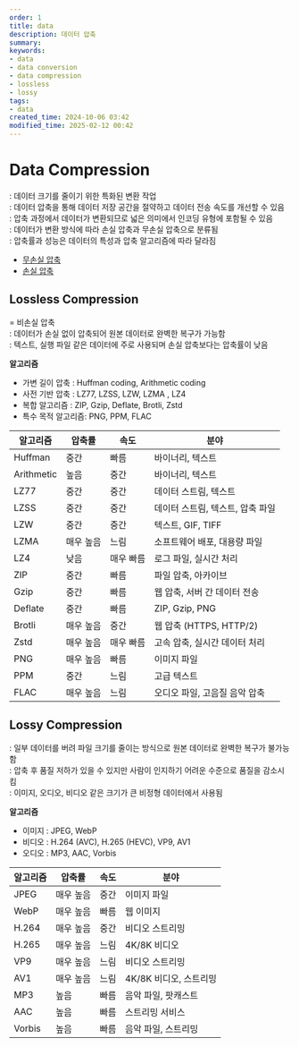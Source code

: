 ```yaml
---
order: 1
title: data
description: 데이터 압축
summary:
keywords:
- data
- data conversion
- data compression
- lossless
- lossy
tags:
- data
created_time: 2024-10-06 03:42
modified_time: 2025-02-12 00:42
---
```


# Data Compression
: 데이터 크기를 줄이기 위한 특화된 변환 작업  
: 데이터 압축을 통해 데이터 저장 공간을 절약하고 데이터 전송 속도를 개선할 수 있음  
: 압축 과정에서 데이터가 변환되므로 넓은 의미에서 인코딩 유형에 포함될 수 있음  
: 데이터가 변환 방식에 따라 손실 압축과 무손실 압축으로 분류됨  
: 압축률과 성능은 데이터의 특성과 압축 알고리즘에 따라 달라짐  

- [무손실 압축](#lossless-compression)
- [손실 압축](#lossy-compression)



## Lossless Compression
= 비손실 압축  
: 데이터가 손실 없이 압축되어 원본 데이터로 완벽한 복구가 가능함  
: 텍스트, 실행 파일 같은 데이터에 주로 사용되며 손실 압축보다는 압축률이 낮음  

**알고리즘**
- 가변 길이 압축 : Huffman coding, Arithmetic coding
- 사전 기반 압축 : LZ77, LZSS, LZW, LZMA , LZ4 
- 복합 알고리즘 : ZIP, Gzip, Deflate, Brotli, Zstd
- 특수 목적 알고리즘: PNG, PPM, FLAC 

알고리즘 | 압축률 | 속도 | 분야 
---|---|---|---
Huffman    | 중간 | 빠름 | 바이너리, 텍스트
Arithmetic | 높음 | 중간 | 바이너리, 텍스트
LZ77       | 중간 | 중간 | 데이터 스트림, 텍스트
LZSS       | 중간 | 중간 | 데이터 스트림, 텍스트, 압축 파일
LZW        | 중간 | 중간 | 텍스트, GIF, TIFF
LZMA       | 매우 높음 | 느림 | 소프트웨어 배포, 대용량 파일
LZ4        | 낮음 | 매우 빠름 | 로그 파일, 실시간 처리
ZIP        | 중간 | 빠름 | 파일 압축, 아카이브
Gzip       | 중간 | 빠름 | 웹 압축, 서버 간 데이터 전송
Deflate    | 중간 | 빠름 | ZIP, Gzip, PNG
Brotli     | 매우 높음 | 중간 | 웹 압축 (HTTPS, HTTP/2)
Zstd       | 매우 높음 | 매우 빠름 | 고속 압축, 실시간 데이터 처리
PNG        | 매우 높음 | 빠름 | 이미지 파일
PPM        | 중간 | 느림 | 고급 텍스트
FLAC       | 매우 높음 | 느림 | 오디오 파일, 고음질 음악 압축



## Lossy Compression
: 일부 데이터를 버려 파일 크기를 줄이는 방식으로 원본 데이터로 완벽한 복구가 불가능함  
: 압축 후 품질 저하가 있을 수 있지만 사람이 인지하기 어려운 수준으로 품질을 감소시킴  
: 이미지, 오디오, 비디오 같은 크기가 큰 비정형 데이터에서 사용됨  


**알고리즘**
- 이미지 : JPEG, WebP
- 비디오 : H.264 (AVC), H.265 (HEVC), VP9, AV1 
- 오디오 : MP3, AAC, Vorbis 

알고리즘 | 압축률 | 속도 | 분야
---|---|---|---
JPEG    | 매우 높음 | 중간 | 이미지 파일
WebP    | 매우 높음 | 빠름 | 웹 이미지 
H.264   | 매우 높음 | 중간 | 비디오 스트리밍
H.265   | 매우 높음 | 느림 | 4K/8K 비디오
VP9     | 매우 높음 | 느림 | 비디오 스트리밍
AV1     | 매우 높음 | 느림 | 4K/8K 비디오, 스트리밍
MP3     | 높음 | 빠름 | 음악 파일, 팟캐스트
AAC     | 높음 | 빠름 | 스트리밍 서비스
Vorbis  | 높음 | 빠름 | 음악 파일, 스트리밍